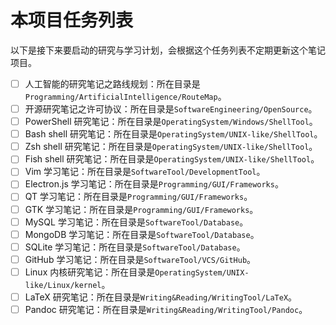 # 本项目任务列表

以下是接下来要启动的研究与学习计划，会根据这个任务列表不定期更新这个笔记项目。

- [ ] 人工智能的研究笔记之路线规划：所在目录是`Programming/ArtificialIntelligence/RouteMap`。
- [ ] 开源研究笔记之许可协议：所在目录是`SoftwareEngineering/OpenSource`。
- [ ] PowerShell 研究笔记：所在目录是`OperatingSystem/Windows/ShellTool`。
- [ ] Bash shell 研究笔记：所在目录是`OperatingSystem/UNIX-like/ShellTool`。
- [ ] Zsh shell 研究笔记：所在目录是`OperatingSystem/UNIX-like/ShellTool`。
- [ ] Fish shell 研究笔记：所在目录是`OperatingSystem/UNIX-like/ShellTool`。
- [ ] Vim 学习笔记：所在目录是`SoftwareTool/DevelopmentTool`。
- [ ] Electron.js 学习笔记：所在目录是`Programming/GUI/Frameworks`。
- [ ] QT 学习笔记：所在目录是`Programming/GUI/Frameworks`。
- [ ] GTK 学习笔记：所在目录是`Programming/GUI/Frameworks`。
- [ ] MySQL 学习笔记：所在目录是`SoftwareTool/Database`。
- [ ] MongoDB 学习笔记：所在目录是`SoftwareTool/Database`。
- [ ] SQLite 学习笔记：所在目录是`SoftwareTool/Database`。
- [ ] GitHub 学习笔记：所在目录是`SoftwareTool/VCS/GitHub`。
- [ ] Linux 内核研究笔记：所在目录是`OperatingSystem/UNIX-like/Linux/kernel`。
- [ ] LaTeX 研究笔记：所在目录是`Writing&Reading/WritingTool/LaTeX`。
- [ ] Pandoc 研究笔记：所在目录是`Writing&Reading/WritingTool/Pandoc`。
